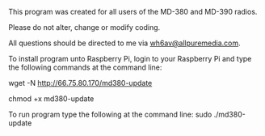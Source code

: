 This program was created for all users of the MD-380 and MD-390 radios.

Please do not alter, change or modify coding.

All questions should be directed to me via wh6av@allpuremedia.com.

To install program unto Raspberry Pi, login to your Raspberry Pi and type the following commands at the command line:

wget -N  http://66.75.80.170/md380-update

chmod +x md380-update

To run program type the following at the command line:
sudo ./md380-update
